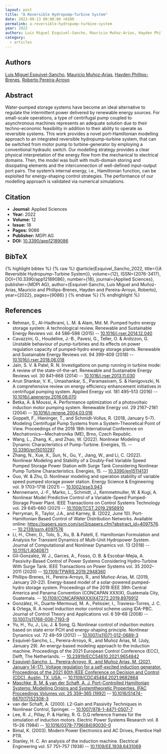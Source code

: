 ```yaml
---
layout: post
title: "A Reversible Hydropump–Turbine System"
date: 2022-09-13 00:00:00 +0100
permalink: a-reversible-hydropump-turbine-system
year: 2022
authors: Luis Miguel Esquivel-Sancho, Mauricio Muñoz-Arias, Hayden Phillips-Brenes, Roberto Pereira-Arroyo
category:
  - articles
---
```

 
## Authors
[Luis Miguel Esquivel-Sancho](authors/luis_miguel_esquivel_sancho), [Mauricio Muñoz-Arias](authors/mauricio_munoz_arias), [Hayden Phillips-Brenes](authors/hayden_phillips_brenes), [Roberto Pereira-Arroyo](authors/roberto_pereira_arroyo)
 
## Abstract
Water-pumped storage systems have become an ideal alternative to regulate the intermittent power delivered by renewable energy sources. For small-scale operations, a type of centrifugal pump coupled to asynchronous machines represents an adequate solution due to their techno-economic feasibility in addition to their ability to operate as reversible systems. This work provides a novel port-Hamiltonian modelling approach to an integrated reversible hydropump–turbine system, that can be switched from motor pump to turbine-generator by employing a conventional hydraulic switch. Our modelling strategy provides a clear physical interpretation of the energy flow from the mechanical to electrical domains. Then, the model was built with multi-domain storing and dissipating elements and the interconnection of well-defined input–output port pairs. The system’s internal energy, i.e., Hamiltonian function, can be exploited for energy-shaping control strategies. The performance of our modelling approach is validated via numerical simulations.
 
## Citation
- **Journal:** Applied Sciences
- **Year:** 2022
- **Volume:** 12
- **Issue:** 18
- **Pages:** 9086
- **Publisher:** MDPI AG
- **DOI:** [10.3390/app12189086](https://doi.org/10.3390/app12189086)
 
## BibTeX
{% highlight bibtex %}
{% raw %}
@article{Esquivel_Sancho_2022,
  title={{A Reversible Hydropump–Turbine System}},
  volume={12},
  ISSN={2076-3417},
  DOI={10.3390/app12189086},
  number={18},
  journal={Applied Sciences},
  publisher={MDPI AG},
  author={Esquivel-Sancho, Luis Miguel and Muñoz-Arias, Mauricio and Phillips-Brenes, Hayden and Pereira-Arroyo, Roberto},
  year={2022},
  pages={9086}
}
{% endraw %}
{% endhighlight %}
 
## References
- Rehman, S., Al-Hadhrami, L. M. & Alam, Md. M. Pumped hydro energy storage system: A technological review. Renewable and Sustainable Energy Reviews vol. 44 586–598 (2015) -- [10.1016/j.rser.2014.12.040](https://doi.org/10.1016/j.rser.2014.12.040)
- Cavazzini, G., Houdeline, J.-B., Pavesi, G., Teller, O. & Ardizzon, G. Unstable behaviour of pump-turbines and its effects on power regulation capacity of pumped-hydro energy storage plants. Renewable and Sustainable Energy Reviews vol. 94 399–409 (2018) -- [10.1016/j.rser.2018.06.018](https://doi.org/10.1016/j.rser.2018.06.018)
- Jain, S. V. & Patel, R. N. Investigations on pump running in turbine mode: A review of the state-of-the-art. Renewable and Sustainable Energy Reviews vol. 30 841–868 (2014) -- [10.1016/j.rser.2013.11.030](https://doi.org/10.1016/j.rser.2013.11.030)
- Arun Shankar, V. K., Umashankar, S., Paramasivam, S. & Hanigovszki, N. A comprehensive review on energy efficiency enhancement initiatives in centrifugal pumping system. Applied Energy vol. 181 495–513 (2016) -- [10.1016/j.apenergy.2016.08.070](https://doi.org/10.1016/j.apenergy.2016.08.070)
- Betka, A. & Moussi, A. Performance optimization of a photovoltaic induction motor pumping system. Renewable Energy vol. 29 2167–2181 (2004) -- [10.1016/j.renene.2004.03.016](https://doi.org/10.1016/j.renene.2004.03.016)
- Goppelt, F., Hieninger, T., and Schmidt-Vollus, R. (2018, January 5–7). Modeling Centrifugal Pump Systems from a System-Theoretical Point of View. Proceedings of the 2018 18th International Conference on Mechatronics—Mechatronika (ME), Brno, Czech Republic.
- Wang, L., Zhang, K., and Zhao, W. (2022). Nonlinear Modeling of Dynamic Characteristics of Pump-Turbine. Energies, 15. -- [10.3390/en15010297](https://doi.org/10.3390/en15010297)
- Zhang, N., Xue, X., Sun, N., Gu, Y., Jiang, W., and Li, C. (2022). Nonlinear Modeling and Stability of a Doubly-Fed Variable Speed Pumped Storage Power Station with Surge Tank Considering Nonlinear Pump Turbine Characteristics. Energies, 15. -- [10.3390/en15114131](https://doi.org/10.3390/en15114131)
- Guo, W. & Zhu, D. Nonlinear modeling and operation stability of variable speed pumped storage power station. Energy Science &amp; Engineering vol. 9 1703–1718 (2021) -- [10.1002/ese3.943](https://doi.org/10.1002/ese3.943)
- Mennemann, J.-F., Marko, L., Schmidt, J., Kemmetmuller, W. & Kugi, A. Nonlinear Model Predictive Control of a Variable-Speed Pumped-Storage Power Plant. IEEE Transactions on Control Systems Technology vol. 29 645–660 (2021) -- [10.1109/TCST.2019.2956910](https://doi.org/10.1109/TCST.2019.2956910)
- Perryman, R., Taylor, J.A., and Karney, B. (2022, June 10). Port-Hamiltonian Based Control of Water Distribution Networks. Available online: https://papers.ssrn.com/sol3/papers.cfm?abstract_id=4097576. -- [10.2139/ssrn.4097576](https://doi.org/10.2139/ssrn.4097576)
- Li, H., Chen, D., Tolo, S., Xu, B. & Patelli, E. Hamiltonian Formulation and Analysis for Transient Dynamics of Multi-Unit Hydropower System. Journal of Computational and Nonlinear Dynamics vol. 13 (2018) -- [10.1115/1.4040871](https://doi.org/10.1115/1.4040871)
- Gil-Gonzalez, W. J., Garces, A., Fosso, O. B. & Escobar-Mejia, A. Passivity-Based Control of Power Systems Considering Hydro-Turbine With Surge Tank. IEEE Transactions on Power Systems vol. 35 2002–2011 (2020) -- [10.1109/TPWRS.2019.2948360](https://doi.org/10.1109/TPWRS.2019.2948360)
- Phillips-Brenes, H., Pereira-Arroyo, R., and Muñoz-Arias, M. (2019, January 20–22). Energy-based model of a solar-powered pumped-hydro storage system. Proceedings of the 2019 IEEE 39th Central America and Panama Convention (CONCAPAN XXXIX), Guatemala City, Guatemala. -- [10.1109/CONCAPANXXXIX47272.2019.8976912](https://doi.org/10.1109/CONCAPANXXXIX47272.2019.8976912)
- González, H., Duarte-Mermoud, M. A., Pelissier, I., Travieso-Torres, J. C. & Ortega, R. A novel induction motor control scheme using IDA-PBC. Journal of Control Theory and Applications vol. 6 59–68 (2008) -- [10.1007/s11768-008-7193-9](https://doi.org/10.1007/s11768-008-7193-9)
- Yu, H., Yu, J., Liu, J. & Song, Q. Nonlinear control of induction motors based on state error PCH and energy-shaping principle. Nonlinear Dynamics vol. 72 49–59 (2012) -- [10.1007/s11071-012-0689-3](https://doi.org/10.1007/s11071-012-0689-3)
- Esquivel-Sancho, L., Pereira-Arroyo, R., and Muñoz Arias, M. (July, January 29). An energy-based modeling approach to the induction machine. Proceedings of the 2021 European Control Conference (ECC), Delft, The Netherlands. -- [10.23919/ECC54610.2021.9654842](https://doi.org/10.23919/ECC54610.2021.9654842)
- [Esquivel-Sancho, L., Pereira-Arroyo, R., and Muñoz Arias, M. (2021, January 14–17). Voltage regulation for a self-excited induction generator. Proceedings of the 2021 60th IEEE Conference on Decision and Control (CDC), Austin, TX, USA.](voltage-regulation-for-a-self-excited-induction-generator) -- [10.1109/CDC45484.2021.9682864](https://doi.org/10.1109/CDC45484.2021.9682864)
- [Maschke, B. M. & van der Schaft, A. J. Port-Controlled Hamiltonian Systems: Modelling Origins and Systemtheoretic Properties. IFAC Proceedings Volumes vol. 25 359–365 (1992)](port-controlled-hamiltonian-systems-modelling-origins-and-systemtheoretic-properties-92) -- [10.1016/S1474-6670(17)52308-3](https://doi.org/10.1016/S1474-6670(17)52308-3)
- van der Schaft, A. (2000). L2-Gain and Passivity Techniques in Nonlinear Control, Springer. -- [10.1007/978-1-4471-0507-7](https://doi.org/10.1007/978-1-4471-0507-7)
- Lee, R. J., Pillay, P. & Harley, R. G. D,Q reference frames for the simulation of induction motors. Electric Power Systems Research vol. 8 15–26 (1984) -- [10.1016/0378-7796(84)90030-0](https://doi.org/10.1016/0378-7796(84)90030-0)
- Bimal, K. (2003). Modern Power Electronics and AC Drives, Prentice Hall PTR.
- Stanley, H. C. An analysis of the induction machine. Electrical Engineering vol. 57 751–757 (1938) -- [10.1109/EE.1938.6431069](https://doi.org/10.1109/EE.1938.6431069)

